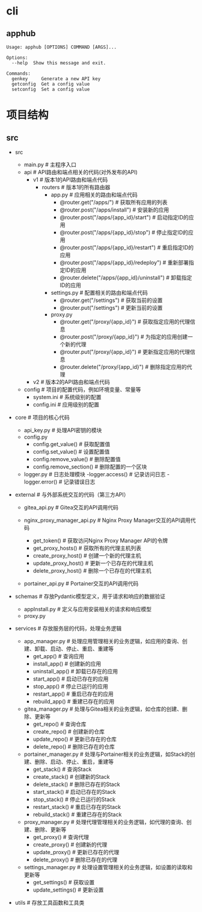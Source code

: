 
# cli
## apphub
```
Usage: apphub [OPTIONS] COMMAND [ARGS]...

Options:
  --help  Show this message and exit.

Commands:
  genkey     Generate a new API key
  getconfig  Get a config value
  setconfig  Set a config value
```

# 项目结构
## src
- src
  - main.py                                                         # 主程序入口
  - api                                                             # API路由和端点相关的代码(对外发布的API)
    - v1                                                            # 版本1的API路由和端点代码
        - routers                                                   # 版本1的所有路由器
            - app.py                                                # 应用相关的路由和端点代码
                - @router.get("/apps/")                             # 获取所有应用的列表
                - @router.post("/apps/install")                     # 安装新的应用
                - @router.post("/apps/{app_id}/start")              # 启动指定ID的应用
                - @router.post("/apps/{app_id}/stop")               # 停止指定ID的应用
                - @router.post("/apps/{app_id}/restart")            # 重启指定ID的应用
                - @router.post("/apps/{app_id}/redeploy")           # 重新部署指定ID的应用
                - @router.delete("/apps/{app_id}/uninstall")        # 卸载指定ID的应用
            - settings.py                                           # 配置相关的路由和端点代码
                - @router.get("/settings")                          # 获取当前的设置
                - @router.put("/settings")                          # 更新当前的设置
            - proxy.py
                - @router.get("/proxy/{app_id}")                    # 获取指定应用的代理信息
                - @router.post("/proxy/{app_id}")                   # 为指定的应用创建一个新的代理
                - @router.put("/proxy/{app_id}")                    # 更新指定应用的代理信息
                - @router.delete("/proxy/{app_id}")                 # 删除指定应用的代理
    - v2                                                            # 版本2的API路由和端点代码
  - config                                                          # 项目的配置代码，例如环境变量、常量等
    - system.ini                                                    # 系统级别的配置
    - config.ini                                                    # 应用级别的配置
 - core                                                             # 项目的核心代码
    - api_key.py                                                    # 处理API密钥的模块
    - config.py
        - config.get_value()                                        # 获取配置值
        - config.set_value()                                        # 设置配置值
        - config.remove_value()                                     # 删除配置值
        - config.remove_section()                                   # 删除配置的一个区块
    - logger.py                                                     # 日志处理模块
        -logger.access()                                            # 记录访问日志
        -logger.error()                                             # 记录错误日志
  - external                                                        # 与外部系统交互的代码（第三方API）
    - gitea_api.py                                                  # Gitea交互的API调用代码

    - nginx_proxy_manager_api.py                                    # Nginx Proxy Manager交互的API调用代码
        - get_token()                                               # 获取访问Nginx Proxy Manager API的令牌
        - get_proxy_hosts()                                         # 获取所有的代理主机列表
        - create_proxy_host()                                       # 创建一个新的代理主机
        - update_proxy_host()                                       # 更新一个已存在的代理主机
        - delete_proxy_host()                                       # 删除一个已存在的代理主机
    - portainer_api.py                                              # Portainer交互的API调用代码

  - schemas                                                         # 存放Pydantic模型定义，用于请求和响应的数据验证
    - appInstall.py                                                 # 定义与应用安装相关的请求和响应模型
    - proxy.py                                          
  - services                                                        # 存放服务层的代码，处理业务逻辑
    - app_manager.py                                                # 处理应用管理相关的业务逻辑，如应用的查询、创建、卸载、启动、停止、重启、重建等
        - get_app()                                                 # 查询应用
        - install_app()                                             # 创建新的应用
        - uninstall_app()                                           # 卸载已存在的应用
        - start_app()                                               # 启动已存在的应用
        - stop_app()                                                # 停止已运行的应用
        - restart_app()                                             # 重启已存在的应用
        - rebuild_app()                                             # 重建已存在的应用
    - gitea_manager.py                                              # 处理与Gitea相关的业务逻辑，如仓库的创建、删除、更新等
        - get_repo()                                                # 查询仓库
        - create_repo()                                             # 创建新的仓库
        - update_repo()                                             # 更新已存在的仓库
        - delete_repo()                                             # 删除已存在的仓库
    - portainer_manager.py                                          # 处理与Portainer相关的业务逻辑，如Stack的创建、删除、启动、停止、重启，重建等
        - get_stack()                                               # 查询Stack
        - create_stack()                                            # 创建新的Stack
        - delete_stack()                                            # 删除已存在的Stack
        - start_stack()                                             # 启动已存在的Stack
        - stop_stack()                                              # 停止已运行的Stack
        - restart_stack()                                           # 重启已存在的Stack
        - rebuild_stack()                                           # 重建已存在的Stack
    - proxy_manager.py                                              # 处理代理管理相关的业务逻辑，如代理的查询、创建、删除、更新等
        - get_proxy()                                               # 查询代理
        - create_proxy()                                            # 创建新的代理
        - update_proxy()                                            # 更新已存在的代理
        - delete_proxy()                                            # 删除已存在的代理
    - settings_manager.py                                           # 处理设置管理相关的业务逻辑，如设置的读取和更新等
        - get_settings()                                            # 获取设置
        - update_settings()                                         # 更新设置
  - utils                                                           # 存放工具函数和工具类
